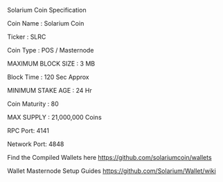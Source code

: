 Solarium Coin Specification

Coin Name : Solarium Coin

Ticker : SLRC

Coin Type :  POS / Masternode

MAXIMUM BLOCK SIZE : 3 MB

Block Time : 120 Sec Approx

MINIMUM STAKE AGE : 24 Hr

Coin Maturity : 80

MAX SUPPLY : 21,000,000 Coins

RPC Port: 4141

Network Port: 4848

Find the Compiled Wallets here https://github.com/solariumcoin/wallets

Wallet Masternode Setup Guides https://github.com/Solarium/Wallet/wiki
